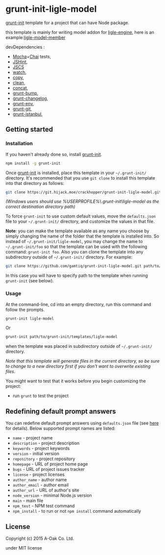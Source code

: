 
# grunt-init-ligle-model

[grunt-init](http://gruntjs.com/project-scaffolding) template for a project that can have Node package.

this template is mainly for writing model addon for [ligle-engine](https://github.com/a-oak/ligle-engine), here is an example:[ligle-model-member](https://github.com/a-oak/ligle-model-member)


devDependencies :
- [Mocha](http://visionmedia.github.io/mocha/)+[Chai](http://chaijs.com) tests,
- [JSHint](jshint.com),
- [JSCS](http://jscs.info/overview)
- [watch](https://github.com/gruntjs/grunt-contrib-watch),
- [copy](https://www.npmjs.com/package/grunt-contrib-copy),
- [clean](https://www.npmjs.com/package/grunt-contrib-clean),
- [concat](https://www.npmjs.com/package/grunt-contrib-concat),
- [grunt-bump](https://github.com/vojtajina/grunt-bump),
- [grunt-changelog](https://github.com/ericmatthys/grunt-changelog),
- [grunt-env](https://github.com/jsoverson/grunt-env),
- [grunt-git](https://github.com/rubenv/grunt-git),
- [grunt-istanbul](https://github.com/taichi/grunt-istanbul),


## Getting started

### Installation

If you haven't already done so, install [grunt-init](http://gruntjs.com/project-scaffolding).

```bash
npm install -g grunt-init
```

Once [grunt-init](http://gruntjs.com/project-scaffolding) is installed, place this template in your `~/.grunt-init/` directory.
It's recommended that you use `git clone` to install this template into that directory as follows:

```bash
git clone https://git.hijack.moe/crackhopper/grunt-init-ligle-model.git ~/.grunt-init/ligle-model
```

_(Windows users should use %USERPROFILE%\\.grunt-init\ligle-model as the correct destination directory path)_

To force `grunt-init` to use custom default values, move the `defaults.json` file to your `~/.grunt-init/` directory,
and customize the values in that file.

**Note**: you can make the template available as any name you choose by simply changing the name of the folder
that the template is installed into. So instead of `~/.grunt-init/ligle-model`, you may change the name to `~/.grunt-init/foo`
so that the template can be used with the following command: `grunt-init foo`.
Also you can clone the template into any subdirectory outside of `~/.grunt-init/` directory. For example:
```bash
git clone https://github.com/gamtiq/grunt-init-ligle-model.git path/to/grunt-init/templates/ligle-model
```
In this case you will have to specify path to the template when running `grunt-init` (see below).

### Usage

At the command-line, cd into an empty directory, run this command and follow the prompts.

```bash
grunt-init ligle-model
```
Or
```bash
grunt-init path/to/grunt-init/templates/ligle-model
```
when the template was placed in subdirectory outside of `~/.grunt-init/` directory.

_Note that this template will generate files in the current directory, so be sure to change to a new directory first
if you don't want to overwrite existing files._

You might want to test that it works before you begin customizing the project:

* run `grunt` to test the project

## Redefining default prompt answers

You can redefine default prompt answers using `defaults.json` file
(see [here](http://gruntjs.com/project-scaffolding#specifying-default-prompt-answers) for details).
Below supported prompt names are listed:

* `name` - project name
* `description` - project description
* `keywords` - project keywords
* `version` - initial version
* `repository` - project repository
* `homepage` - URL of project home page
* `bugs` - URL of project issues tracker
* `license` - project licenses
* `author_name` - author name
* `author_email` - author email
* `author_url` - URL of author's site
* `node_version` - minimal Node.js version
* `main` - main file
* `npm_test` - NPM test command
* `npm_install` - to run or not `npm install` command automatically

## License
Copyright (c) 2015 A-Oak Co. Ltd.

under MIT license
